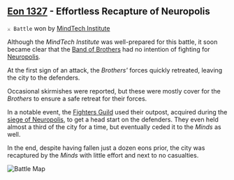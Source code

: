 ## [Eon 1327](<https://zeithalt.github.io/t/#eon1327>) - Effortless Recapture of Neuropolis

`⚔️ Battle` won by [MindTech Institute](<https://zeithalt.github.io/r/mindtech_institute.html>)

Although the _MindTech Institute_ was well-prepared for this battle, it soon became clear that the [Band of Brothers](<https://zeithalt.github.io/r/band_of_brothers.html>) had no intention of fighting for [Neuropolis](<https://zeithalt.github.io/r/neuropolis.html>).

At the first sign of an attack, the _Brothers'_ forces quickly retreated, leaving the city to the defenders.

Occasional skirmishes were reported, but these were mostly cover for the _Brothers_ to ensure a safe retreat for their forces.

In a notable event, the [Fighters Guild](<https://zeithalt.github.io/r/fighters_guild.html>) used their outpost, acquired during the [siege of Neuropolis](<https://zeithalt.github.io/t/#eon1313>), to get a head start on the defenders. They even held almost a third of the city for a time, but eventually ceded it to the _Minds_ as well.

In the end, despite having fallen just a dozen eons prior, the city was recaptured by the _Minds_ with little effort and next to no casualties.

![Battle Map](https://zeithalt.github.io/t/m/eon1327.png)

<!---
type: battle
number: 118
place: neuropolis
attacker: mt
defender: bb
winner: mt
start: 1752613294
end: 1752789602
-->